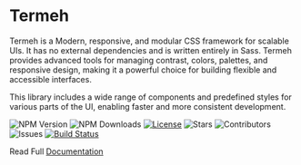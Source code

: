 # Termeh

Termeh is a Modern, responsive, and modular CSS framework for scalable UIs. It has no external dependencies and is written entirely in Sass. Termeh provides advanced tools for managing contrast, colors, palettes, and responsive design, making it a powerful choice for building flexible and accessible interfaces.

This library includes a wide range of components and predefined styles for various parts of the UI, enabling faster and more consistent development.

![NPM Version](https://img.shields.io/npm/v/termeh)
![NPM Downloads](https://img.shields.io/npm/dw/termeh)
[![License](https://img.shields.io/github/license/mekramy/termeh)](https://github.com/mekramy/termeh/blob/main/LICENSE)
![Stars](https://img.shields.io/github/stars/mekramy/termeh?style=social)
![Contributors](https://img.shields.io/github/contributors/mekramy/termeh)
![Issues](https://img.shields.io/github/issues/mekramy/termeh)
[![Build Status](https://github.com/mekramy/termeh/actions/workflows/ci.yml/badge.svg)](https://github.com/mekramy/termeh/actions)

Read Full [Documentation](https://termeh.ekramy.ir)

